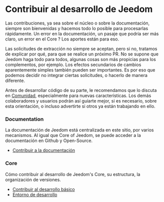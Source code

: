 # Contribuir al desarrollo de Jeedom

Las contribuciones, ya sea sobre el núcleo o sobre la documentación, siempre son bienvenidas y hacemos todo lo posible para procesarlas rápidamente. Un error en la documentación, un pasaje que podría ser más claro, un error en el Core ? Los aportes están para eso.

Las solicitudes de extracción no siempre se aceptan, pero si no, tratamos de explicar por qué, para que se realice un próximo PR. No se supone que Jeedom haga todo para todos, algunas cosas son más propicias para los complementos, por ejemplo. Los efectos secundarios de cambios aparentemente simples también pueden ser importantes. Es por eso que podemos decidir no integrar ciertas solicitudes, o hacerlo de manera diferente.

Antes de desarrollar código de su parte, le recomendamos que lo discuta en [Comunidad](https://community.jeedom.com/), especialmente para nuevas características. Los demás colaboradores y usuarios podrán así guiarte mejor, si es necesario, sobre esta orientación, o incluso advertirte si otros ya están trabajando en ello.

### Documentation

La documentación de Jeedom está centralizada en este sitio, por varios mecanismos. Al igual que Core of Jeedom, se puede acceder a la documentación en Github y Open-Source.

- [Contribuir a la documentación](/es_ES/contribute/doc)

### Core

Cómo contribuir al desarrollo de Jeedom's Core, su estructura, la organización de versiones.

- [Contribuir al desarrollo básico](/es_ES/contribute/core)
- [Entorno de desarrollo](/es_ES/contribute/dev_env)
